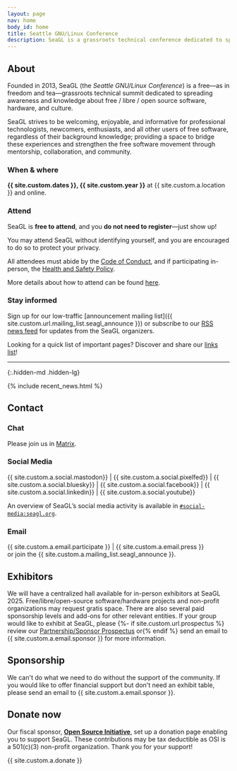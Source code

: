 ```yaml
---
layout: page
nav: home
body_id: home
title: Seattle GNU/Linux Conference
description: SeaGL is a grassroots technical conference dedicated to spreading awareness and knowledge about the GNU/Linux community and free/libre/open-source software/hardware.
---
```


<div class="row"><div class="col-md-4 col-md-push-8" markdown="1">

## About

Founded in 2013, SeaGL (the *Seattle GNU/Linux Conference*) is a free—as in freedom and tea—grassroots technical summit dedicated to spreading awareness and knowledge about free / libre / open source software, hardware, and culture.

SeaGL strives to be welcoming, enjoyable, and informative for professional technologists, newcomers, enthusiasts, and all other users of free software, regardless of their background knowledge; providing a space to bridge these experiences and strengthen the free software movement through mentorship, collaboration, and community.

### When & where

**{{ site.custom.dates }}, {{ site.custom.year }}** at {{ site.custom.a.location }} and online.

### Attend

SeaGL is **free to attend**, and you **do not need to register**—just show up!

You may attend SeaGL without identifying yourself, and you are encouraged to do so to protect your privacy.

<!--
You may optionally [register]({{ site.custom.url.register }}).
This gives us more accurate estimates of attendance, which help us raise money for the conference.
The registration system is free / libre / open source software and we promise to protect your data.
-->

All attendees must abide by the [Code of Conduct](/coc), and if participating in-person, the [Health and Safety Policy](/health).

More details about how to attend can be found [here](/attend).

### Stay informed

Sign up for our low-traffic [announcement mailing list]({{ site.custom.url.mailing_list.seagl_announce }}) or subscribe to our [RSS news feed](/feed.xml) for updates from the SeaGL organizers.

Looking for a quick list of important pages? Discover and share our [links list](/links)!

---
{:.hidden-md .hidden-lg}

</div><div class="col-md-8 col-md-pull-4">

{% include recent_news.html %}

</div></div><div class="row"><div class="col-md-4" markdown="1">

## Contact

### Chat

Please join us in [Matrix](/meet).

### Social Media

{{ site.custom.a.social.mastodon}}
| {{ site.custom.a.social.pixelfed}}
| {{ site.custom.a.social.bluesky}}
| {{ site.custom.a.social.facebook}}
| {{ site.custom.a.social.linkedin}}
| {{ site.custom.a.social.youtube}}

An overview of SeaGL’s social media activity is available in [`#social-media:seagl.org`](https://matrix.to/#/#social-media:seagl.org).

### Email

{{ site.custom.a.email.participate }} | {{ site.custom.a.email.press }}  
or join the {{ site.custom.a.mailing_list.seagl_announce }}.

</div><div class="col-md-4" markdown="1">

## Exhibitors

We will have a centralized hall available for in-person exhibitors at SeaGL 2025.
Free/libre/open-source software/hardware projects and non-profit organizations may request gratis space.
There are also several paid sponsorship levels and add-ons for other relevant entities.
If your group would like to exhibit at SeaGL, please
{%- if site.custom.url.prospectus %} review our <a href="{{ site.custom.url.prospectus }}">Partnership/Sponsor Prospectus</a> or{% endif %}
send an email to {{ site.custom.a.email.sponsor }} for more information.

</div><div class="col-md-4" markdown="1">

## Sponsorship

We can't do what we need to do without the support of the community.
If you would like to offer financial support but don't need an exhibit table, please send an email to {{ site.custom.a.email.sponsor }}.

## Donate now

Our fiscal sponsor, [**Open Source Initiative**](https://opensource.org), set up a donation page enabling you to support SeaGL.
These contributions may be tax deductible as OSI is a 501(c)(3) non-profit organization.
Thank you for your support!

{{ site.custom.a.donate }}

</div></div>
